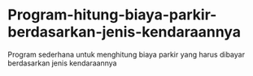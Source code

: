 # Program-hitung-biaya-parkir-berdasarkan-jenis-kendaraannya
Program sederhana untuk menghitung biaya parkir yang harus dibayar berdasarkan jenis kendaraannya
